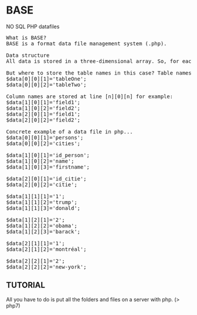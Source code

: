 # BASE
NO SQL PHP datafiles

<pre>
What is BASE?
BASE is a format data file management system (.php).

Data structure
All data is stored in a three-dimensional array. So, for each piece of data, a [table][row][column] coordinate.

But where to store the table names in this case? Table names are stored at indices [0][0][n] for example:
$data[0][0][1]='tableOne';
$data[0][0][2]='tableTwo';

Column names are stored at line [n][0][n] for example:
$data[1][0][1]='field1';
$data[1][0][2]='field2';
$data[2][0][1]='field1';
$data[2][0][2]='field2';

Concrete example of a data file in php...
$data[0][0][1]='persons';
$data[0][0][2]='cities';

$data[1][0][1]='id_person';
$data[1][0][2]='name';
$data[1][0][3]='firstname';

$data[2][0][1]='id_citie';
$data[2][0][2]='citie';

$data[1][1][1]='1';
$data[1][1][2]='trump';
$data[1][1][3]='donald';

$data[1][2][1]='2';
$data[1][2][2]='obama';
$data[1][2][3]='barack';
  
$data[2][1][1]='1';
$data[2][1][2]='montréal';
  
$data[2][2][1]='2';
$data[2][2][2]='new-york';
</pre>

## TUTORIAL
<p>All you have to do is put all the folders and files on a server with php. (> php7)<p>
